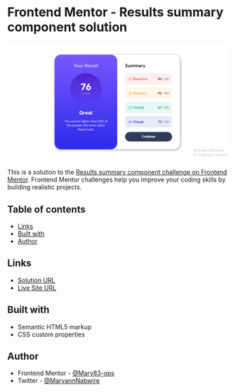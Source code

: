 # Frontend Mentor - Results summary component solution

![](./assets/images/screenshot.png)

This is a solution to the [Results summary component challenge on Frontend Mentor](https://www.frontendmentor.io/challenges/results-summary-component-CE_K6s0maV). Frontend Mentor challenges help you improve your coding skills by building realistic projects. 

## Table of contents

- [Links](#links)
- [Built with](#built-with)
- [Author](#author)

## Links

- [Solution URL](https://github.com/Mary83-ops/QR-code-component.git/)
- [Live Site URL](https://mary83-ops.github.io/QR-code-component//)

## Built with

- Semantic HTML5 markup
- CSS custom properties

## Author

- Frontend Mentor - [@Mary83-ops](https://www.frontendmentor.io/profile/Mary83-ops)
- Twitter - [@MaryannNabwire](https://www.twitter.com/MaryannNabwire)